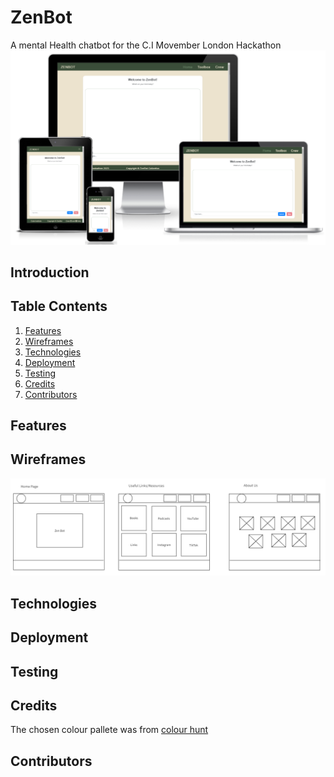 # ZenBot
A mental Health chatbot for the C.I Movember London Hackathon
![Zenbot home screen](/assets/images/sitemockup.png)

## Introduction

## Table Contents

1. [Features](#features)
2. [Wireframes](#wireframes)
3. [Technologies](#technologies)
4. [Deployment](#deployment)
3. [Testing](#testing)
4. [Credits](#credits)
5. [Contributors](#contributors)

## Features

## Wireframes

![Zenbot wireframes](/assets/images/zen-bot-wireframes.png)


## Technologies

## Deployment

## Testing

## Credits
The chosen colour pallete was from 
[colour hunt](https://colorhunt.co/palette/ece3ce7390724f6f523a4d39)



## Contributors

